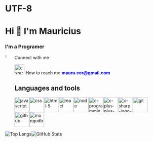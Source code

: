 # UTF-8
# Hi 👋 I'm Mauricius
### I'm a Programer

[comment]: <> (-📑 All of my projects are available at: <myWebSite>)


<p style=text-align: left;>
    <a href="https//:www.linkedin.com/in/mauricius-santos-45032615b">
    <img src="https://img.icons8.com/pulsar-color/48/linkedin.png" alt="Sua Imagem" style="float: left; margin-right: 5px; width:5%;">
    </a>
    Connect with me
</p>
<p>
 <img width="32" height="32" src="https://img.icons8.com/external-kmg-design-outline-color-kmg-design/32/external-email-internet-marketing-kmg-design-outline-color-kmg-design.png" alt="external-email-internet-marketing-kmg-design-outline-color-kmg-design"/> How to reach me <b style="color: blue;">mauru.cor@gmail.com</b> 
</p>

[comment]: <> (TODO same gif maybe)

## Languages and tools

[comment]: <> (same icons from https://icons8.com.br/ ) 


<div class="icon-matrix" style="display: flex; flex-wrap: wrap; justify-content: flex-start; align-items: flex-start; max-width: 100%;">

<img width="48px" height="48px" src="https://img.icons8.com/pulsar-color/48/javascript.png" alt="javascript"/>

<img width="48px" height="48px" src="https://img.icons8.com/pulsar-color/48/css3.png" alt="css"/>

<img width="48px" height="48px" src="https://img.icons8.com/pulsar-color/48/000000/html-5.png" alt="html-5"/>

<img width="48px" height="48px" src="https://cdn4.iconfinder.com/data/icons/logos-3/600/React.js_logo-512.png" alt="react"/>


<img width="48px" height="48px" src="https://www.svgrepo.com/show/376337/node-js.svg" alt="node"/>


<img width="48px" height="48px" src="https://img.icons8.com/fluency/48/c-programming.png" alt="c-programming"/>

<img width="48px" height="48px" src="https://img.icons8.com/color/48/c-plus-plus-logo.png" alt="c-plus-plus-logo"/>


<img width="48px" height="48px" src="https://img.icons8.com/color/48/c-sharp-logo-2.png" alt="c-sharp-logo-2"/>



<img width="48px" height="48px" src="https://img.icons8.com/pulsar-color/48/000000/git.png" alt="git"/>


<img width="48px" height="48px" src="https://img.icons8.com/pulsar-color/48/github.png" alt="github"/>

<img width="48px" height="48px" src="https://img.icons8.com/color/48/mongodb.png" alt="mongodb"/>
</div>



![Top Langs](https://github-readme-stats-git-masterrstaa-rickstaa.vercel.app/api/top-langs/?username=MauruCorrea&layout=compact&theme=vue-dark)![GitHub Stats](https://github-readme-stats.vercel.app/api?username=MauruCorrea&theme=vue-dark)


